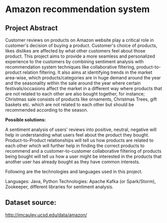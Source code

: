 # Amazon recommendation system

## Project Abstract

Customer reviews on products on Amazon website play a critical role in customer's decision of buying a product.
Customer's choice of products, likes dislikes are affected by what other customers feel about those product.
This project aims to provide a more seamless and personalized experience to the customers by combining sentiment
analysis with  recommendation system techniques like collaborative filtering, product-to-product relation filtering.
It also aims at identifying trends in the market area-wise, which products/categories are in huge demand around the
year and the seasonality within the sale around the year where certain festivals/occasions affect the market in a
different way where products that are not related to each other are also bought together, for instance;
Christmas sale consists of products like ornaments, Christmas Trees, gift baskets etc. which are not related to
each other but should be recommended according to the season.

**Possible solutions:**

A sentiment analysis of users' reviews into positive, neutral, negative will help in understanding what users feel
about the product they bought. Product-to-Product relationships will tell us how products are related to each other
which will further help in finding the correct products to recommend and a customer-to-customer
collaborative filtering of products being bought will tell us how a user might be interested in the products that
another user has already bought as they have common interests.


Following are the technologies and languages used in this project.

Languages: Java, Python
Technologies: Apache Kafka (or Spark/Storm), Zookeeper, different libraries for sentiment analysis.

Dataset source:
---
http://jmcauley.ucsd.edu/data/amazon/